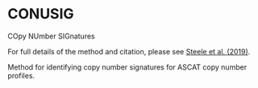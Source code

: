 # CONUSIG
COpy NUmber SIGnatures

For full details of the method and citation, please see [Steele et al. (2019)](https://www.sciencedirect.com/science/article/pii/S1535610819300972).

Method for identifying copy number signatures for ASCAT copy number profiles.

